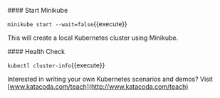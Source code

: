 #### Start Minikube

`minikube start --wait=false`{{execute}}

This will create a local Kubernetes cluster using Minikube.

#### Health Check

`kubectl cluster-info`{{execute}}


Interested in writing your own Kubernetes scenarios and demos? Visit [www.katacoda.com/teach](http://www.katacoda.com/teach)
